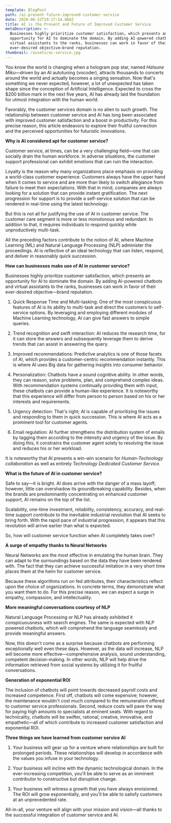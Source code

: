 ```yaml
---
template: BlogPost
path: /ai-present-future-improved-customer-service
date: 2020-06-22T19:17:14.066Z
title: AI is the Present and Future of Improved Customer Service
metaDescription: >-
  Businesses highly prioritize customer satisfaction, which presents an
  opportunity for AI to dominate the domain. By adding AI-powered chatbots and
  virtual assistants to the ranks, businesses can work in favor of their
  ever-desired objective—brand reputation.
thumbnail: /assets/ai-service.jpg
---
```

<!-- Go to www.addthis.com/dashboard to customize your tools -->
<script type="text/javascript" src="//s7.addthis.com/js/300/addthis_widget.js#pubid=ra-5eebfa6e36ca8edc"></script>

You know the world is changing when a hologram pop star, named <i>Hatsune Miku</i>—driven by an AI autotuning (vocoder), attracts thousands to concerts around the world and actually becomes a singing sensation. Now that's something we never expected, however, a lot of unexpected has taken shape since the conception of Artificial Intelligence. Expected to cross the $200 billion mark in the next five years, AI has already laid the foundation for utmost integration with the human world.

Favorably, the customer services domain is no alien to such growth. The relationship between customer service and AI has long been associated with improved customer satisfaction and a boost in productivity. For this precise reason, this article endeavors to explore their fruitful connection and the perceived opportunities for futuristic innovations.

<b>Why is AI considered apt for customer service?</b>

Customer service, at times, can be a very challenging field—one that can socially drain the human workforce. In adverse situations, the customer support professional can exhibit emotions that can ruin the interaction.

Loyalty is the reason why many organizations place emphasis on providing a world-class customer experience. Customers always have the upper hand when it comes to service and are more than likely to switch allegiance from failure to meet their expectations. With that in mind, companies are always looking for a solution that can provide instant gratification. The next progression for support is to provide a self-service solution that can be rendered in real-time using the latest technology.

But this is not all for justifying the use of AI in customer service. The customer care segment is more or less monotonous and redundant. In addition to that, it requires individuals to respond quickly while unproductively multi-task.

All the preceding factors contribute to the notion of AI, where Machine Learning (ML) and Natural Language Processing (NLP) administer the proceedings. AI is reflective of an ideal technology that can listen, respond, and deliver in reasonably quick succession.

<b>How can businesses make use of AI in customer service?</b>

Businesses highly prioritize customer satisfaction, which presents an opportunity for AI to dominate the domain. By adding AI-powered chatbots and virtual assistants to the ranks, businesses can work in favor of their ever-desired objective—brand reputation.

1.	Quick Response Time and Multi-tasking: One of the most conspicuous features of AI is its ability to multi-task and direct the customers to self-service options. By leveraging and employing different modules of Machine Learning technology, AI can give fast answers to simple queries. 

2.	Trend recognition and swift interaction: AI reduces the research time, for it can store the answers and subsequently leverage them to derive trends that can assist in answering the query.
 
3.	Improved recommendations: Predictive analytics is one of those facets of AI, which provides a customer-centric recommendation instantly. This is where AI uses Big data for gathering insights into consumer behavior.

4.	Personalization: Chatbots have a sound cognitive ability. In other words, they can reason, solve problems, plan, and comprehend complex ideas. With recommendation systems continually providing them with input, these chatbots can provide a human-like experience. It is noteworthy that this experience will differ from person to person based on his or her interests and requirements.

5.	Urgency detection: That's right; AI is capable of prioritizing the issues and responding to them in quick succession. This is where AI acts as a prominent tool for customer agents.

6.	Email regulation: AI further strengthens the distribution system of emails by tagging them according to the intensity and urgency of the issue. By doing this, it constrains the customer agent solely to resolving the issue and reduces his or her workload.

It is noteworthy that AI presents a win-win scenario for <i>Human-Technology collaboration</i> as well as entirely <i>Technology Dedicated Customer Service.</i>

<b>What is the future of AI in customer service?</b>

Safe to say—it is bright. AI does arrive with the danger of a mass layoff; however, little can overshadow its groundbreaking capability. Besides, when the brands are predominantly concentrating on enhanced customer support, AI remains on the top of the list.

Scalability, one-time investment, reliability, consistency, accuracy, and real-time support contribute to the inevitable industrial revolution that AI seeks to bring forth. With the rapid pace of industrial progression, it appears that this revolution will arrive earlier than what is expected.

So, how will customer service function when AI completely takes over?

<b>A surge of empathy thanks to Neural Networks</b>

Neural Networks are the most effective in emulating the human brain. They can adapt to the surroundings based on the data they have been rendered with. The fact that they can achieve successful imitation in a very short time places them at the helm for customer service. 

Because these algorithms run on fed attributes, their characteristics reflect upon the choice of organizations. In concrete terms, they demonstrate what you want them to do. For this precise reason, we can expect a surge in empathy, compassion, and intellectuality. 

<b>More meaningful conversations courtesy of NLP</b>

Natural Language Processing or NLP has already exhibited it conspicuousness with search engines. The same is expected with NLP powered chatbots, which will comprehend the language seamlessly and provide meaningful answers.

Now, this doesn't come as a surprise because chatbots are performing exceptionally well even these days. However, as the data will increase, NLP will become more effective—comprehensive analysis, sound understanding, competent decision-making. In other words, NLP will help drive the information retrieved from social systems by utilizing it for fruitful conversations.

<b>Generation of exponential ROI</b>

The inclusion of chatbots will point towards decreased payroll costs and increased competence. First off, chatbots will come expensive; however, the maintenance wouldn't cost much compared to the remuneration offered to customer service professionals. Second, reduce costs will pave the way for paying high amounts to specialists at eminent seats. 
With regard to technicality, chatbots will be swifter, rational, creative, innovative, and empathetic—all of which contribute to increased customer satisfaction and exponential ROI. 

<b>Three things we have learned from customer service AI</b>

1.	Your business will gear up for a venture where relationships are built for prolonged periods. These relationships will develop in accordance with the values you infuse in your technology. 

2.	Your business will incline with the dynamic technological domain. In the ever-increasing competition, you'll be able to serve as an imminent contributor to constructive but disruptive change.

3.	Your business will witness a growth that you have always envisioned. The ROI will grow exponentially, and you'll be able to satisfy customers at an unprecedented rate.

All-in-all, your venture will align with your mission and vision—all thanks to the successful integration of customer service and AI.

